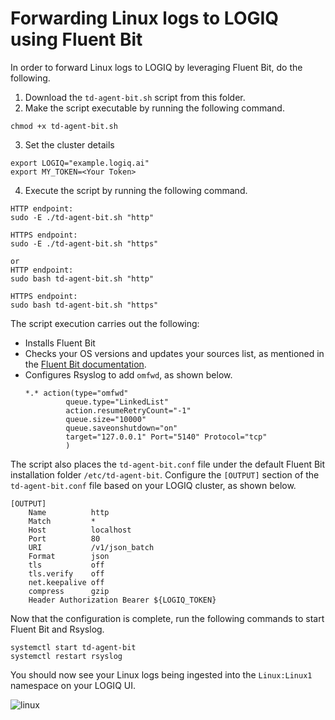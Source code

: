 # Forwarding Linux logs to LOGIQ using Fluent Bit

In order to forward Linux logs to LOGIQ by leveraging Fluent Bit, do the following. 

1. Download the `td-agent-bit.sh` script from this folder. 
2. Make the script executable by running the following command. 
  ```
  chmod +x td-agent-bit.sh
  ```
 3. Set the cluster details
  ```
  export LOGIQ="example.logiq.ai"
  export MY_TOKEN=<Your Token>
  ```
4. Execute the script by running the following command.
  ```
  HTTP endpoint:
  sudo -E ./td-agent-bit.sh "http"
  
  HTTPS endpoint:
  sudo -E ./td-agent-bit.sh "https"
  
  or
  HTTP endpoint:
  sudo bash td-agent-bit.sh "http"
  
  HTTPS endpoint:
  sudo bash td-agent-bit.sh "https"
  ```

The script execution carries out the following:
- Installs Fluent Bit
- Checks your OS versions and updates your sources list, as mentioned in the [Fluent Bit documentation](https://docs.fluentbit.io/manual/installation/linux/ubuntu#update-your-sources-lists). 
- Configures Rsyslog to add `omfwd`, as shown below.
  ```
  *.* action(type="omfwd"
           queue.type="LinkedList"
           action.resumeRetryCount="-1"
           queue.size="10000"
           queue.saveonshutdown="on"
           target="127.0.0.1" Port="5140" Protocol="tcp"
           )
  ```
  
The script also places the `td-agent-bit.conf` file under the default Fluent Bit installation folder `/etc/td-agent-bit`. Configure the `[OUTPUT]` section of the `td-agent-bit.conf` file based on your LOGIQ cluster, as shown below. 
  
```
[OUTPUT]
    Name          http
    Match         *
    Host          localhost
    Port          80
    URI           /v1/json_batch
    Format        json
    tls           off
    tls.verify    off
    net.keepalive off
    compress      gzip
    Header Authorization Bearer ${LOGIQ_TOKEN}
```

Now that the configuration is complete, run the following commands to start Fluent Bit and Rsyslog.
```
systemctl start td-agent-bit
systemctl restart rsyslog
```

You should now see your Linux logs being ingested into the `Linux:Linux1` namespace on your LOGIQ UI. 

![linux](https://user-images.githubusercontent.com/67860971/133257871-58663332-995c-4849-9638-8fe96826296a.png)

